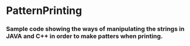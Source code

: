 # PatternPrinting
### Sample code showing the ways of manipulating the strings in JAVA and C++ in order to make patters when printing. 

